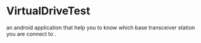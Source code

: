 # VirtualDriveTest
an android application that help you to know which base transceiver station you are connect to .
